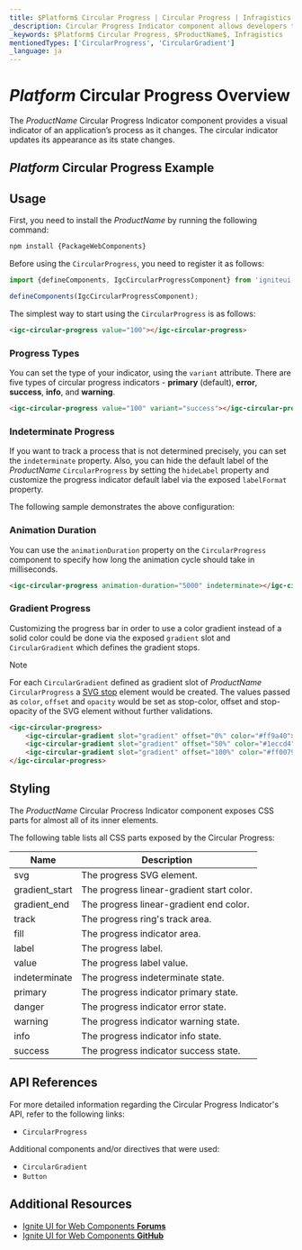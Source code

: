 ```yaml
---
title: $Platform$ Circular Progress | Circular Progress | Infragistics
_description: Circular Progress Indicator component allows developers to display progress in a circle with endless customization options.
_keywords: $Platform$ Circular Progress, $ProductName$, Infragistics
mentionedTypes: ['CircularProgress', 'CircularGradient']
_language: ja
---
```


# $Platform$ Circular Progress Overview
The $ProductName$ Circular Progress Indicator component provides a visual indicator of an application’s process as it changes. The circular indicator updates its appearance as its state changes.

## $Platform$ Circular Progress Example

<code-view style="height: 100px"
           data-demos-base-url="{environment:dvDemosBaseUrl}"
           iframe-src="{environment:demosBaseUrl}/inputs/circular-progress-indicator-simple"
           alt="$Platform$ Circular Progress Example"
           github-src="inputs/circular-progress-indicator/simple">
</code-view>

<div class="divider--half"></div>

## Usage

<!-- WebComponents -->
First, you need to install the $ProductName$ by running the following command:

```cmd
npm install {PackageWebComponents}
```
<!-- end: WebComponents -->

Before using the `CircularProgress`, you need to register it as follows:


```ts
import {defineComponents, IgcCircularProgressComponent} from 'igniteui-webcomponents';

defineComponents(IgcCircularProgressComponent);
```

The simplest way to start using the `CircularProgress` is as follows:

```html
<igc-circular-progress value="100"></igc-circular-progress>
```

### Progress Types

You can set the type of your indicator, using the  `variant` attribute. There are five types of circular progress indicators - **primary** (default), **error**, **success**, **info**, and **warning**.


```html
<igc-circular-progress value="100" variant="success"></igc-circular-progress>
```

### Indeterminate Progress

If you want to track a process that is not determined precisely, you can set the `indeterminate` property. Also, you can hide the default label of the $ProductName$ `CircularProgress` by setting the `hideLabel` property and customize the progress indicator default label via the exposed `labelFormat` property.

The following sample demonstrates the above configuration:

<code-view style="height: 100px"
           data-demos-base-url="{environment:dvDemosBaseUrl}"
           iframe-src="{environment:demosBaseUrl}/inputs/circular-progress-indicator-indeterminate"
           alt="$Platform$ Circular Progress Indeterminate Example"
           github-src="inputs/circular-progress-indicator/indeterminate">
</code-view>

<div class="divider--half"></div>

### Animation Duration

You can use the `animationDuration` property on the `CircularProgress` component to specify how long the animation cycle should take in milliseconds.


```html
<igc-circular-progress animation-duration="5000" indeterminate></igc-circular-progress>
```

### Gradient Progress

Customizing the progress bar in order to use a color gradient instead of a solid color could be done via the exposed `gradient` slot and `CircularGradient` which defines the gradient stops. 

<code-view style="height: 200px"
           data-demos-base-url="{environment:dvDemosBaseUrl}"
           iframe-src="{environment:demosBaseUrl}/inputs/circular-progress-indicator-dynamic"
           alt="$Platform$ Circular Progress Dynamic Example"
           github-src="inputs/circular-progress-indicator/dynamic">
</code-view>

>[!NOTE]
>For each `CircularGradient` defined as gradient slot of $ProductName$ `CircularProgress` a [SVG stop](https://developer.mozilla.org/en-US/docs/Web/SVG/Element/stop) element would be created. The values passed as `color`, `offset` and `opacity` would be set as stop-color, offset and stop-opacity of the SVG element without further validations.

<!-- WebComponents -->
```html
<igc-circular-progress> 
    <igc-circular-gradient slot="gradient" offset="0%" color="#ff9a40"></igc-circular-gradient>
    <igc-circular-gradient slot="gradient" offset="50%" color="#1eccd4"></igc-circular-gradient>
    <igc-circular-gradient slot="gradient" offset="100%" color="#ff0079"></igc-circular-gradient>
</igc-circular-progress>
```
<!-- end: WebComponents -->

<div class="divider--half"></div>

## Styling

The $ProductName$ Circular Procress Indicator component exposes CSS parts for almost all of its inner elements.

<code-view style="height: 100px"
           data-demos-base-url="{environment:dvDemosBaseUrl}"
           iframe-src="{environment:demosBaseUrl}/inputs/circular-progress-indicator-styling"
           alt="$Platform$ Circular Progress Styling"
           github-src="inputs/circular-progress-indicator/styling">
</code-view>

The following table lists all CSS parts exposed by the Circular Progress:

|Name|Description|
|--|--|
| svg                | The progress SVG element.                 |
| gradient_start     | The progress linear-gradient start color. |
| gradient_end       | The progress linear-gradient end color.   |
| track              | The progress ring's track area.           |
| fill               | The progress indicator area.              |
| label              | The progress label.                       |
| value              | The progress label value.                 |
| indeterminate      | The progress indeterminate state.         |
| primary            | The progress indicator primary state.     |
| danger             | The progress indicator error state.       |
| warning            | The progress indicator warning state.     |
| info               | The progress indicator info state.        |
| success            | The progress indicator success state.     |

<!-- WebComponents -->

## API References

For more detailed information regarding the Circular Progress Indicator's API, refer to the following links:
* `CircularProgress`

Additional components and/or directives that were used:
* `CircularGradient`
* `Button`

<!-- end: WebComponents -->

<div class="divider"></div>

## Additional Resources

<!-- WebComponents -->

* [Ignite UI for Web Components **Forums**](https://www.infragistics.com/community/forums/f/ignite-ui-for-web-components)
* [Ignite UI for Web Components **GitHub**](https://github.com/IgniteUI/igniteui-webcomponents)

<!-- end: WebComponents -->
